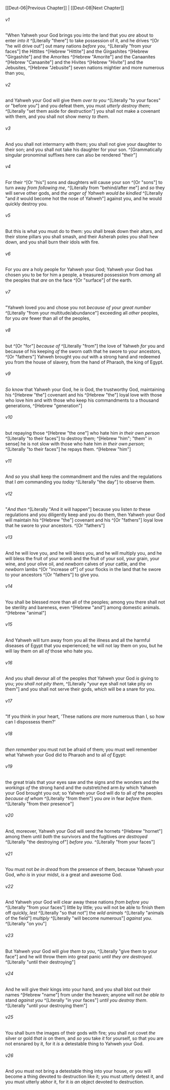 ﻿---
aliases:
  - Deuteronomy 7
---

[[Deut-06|Previous Chapter]] | [[Deut-08|Next Chapter]]

###### v1
"When Yahweh your God brings you into the land that you _are_ about to enter _into it_ ^[Literally "there"] to take possession of it, and he drives ^[Or "he will drive out"] out many nations _before you_, ^[Literally "from your faces"] the Hittites ^[Hebrew "Hittite"] and the Girgashites ^[Hebrew "Girgashite"] and the Amorites ^[Hebrew "Amorite"] and the Canaanites ^[Hebrew "Canaanite"] and the Hivites ^[Hebrew "Hivite"] and the Jebusites, ^[Hebrew "Jebusite"] seven nations mightier and more numerous than you,

###### v2
and Yahweh your God will give them _over to you_ ^[Literally "to your faces" or "before you"] and you defeat them, you must _utterly destroy them_; ^[Literally "set them aside for destruction"] you shall not make a covenant with them, and you shall not show mercy _to them_.

###### v3
And you shall not intermarry with them; you shall not give your daughter to their son; and you shall not take his daughter for your son. ^[Grammatically singular pronominal suffixes here can also be rendered "their"]

###### v4
For their ^[Or "his"] sons and daughters will cause your son ^[Or "sons"] to turn away _from following me_, ^[Literally from "behind/after me"] and _so_ they will serve other gods, and _the anger of Yahweh would be kindled_ ^[Literally "and _it_ would become hot the nose of Yahweh"] against you, and he would quickly destroy you.

###### v5
But this is what you must do to them: you shall break down their altars, and their stone pillars you shall smash, and their Asherah poles you shall hew down, and you shall burn their idols with fire.

###### v6
For you _are_ a holy people for Yahweh your God; Yahweh your God has chosen you to be for him a people, a treasured possession from _among_ all the peoples that _are_ on the face ^[Or "surface"] of the earth.

###### v7
"Yahweh loved you and chose you not _because of your great number_ ^[Literally "from your multitude/abundance"] exceeding all _other_ peoples, for you _are_ fewer than all of the peoples,

###### v8
but ^[Or "for"] _because of_ ^[Literally "from"] the love of Yahweh _for_ you and because of his keeping _of_ the sworn oath that he swore to your ancestors, ^[Or "fathers"] Yahweh brought you _out_ with a strong hand and redeemed you from the house of slavery, from the hand of Pharaoh, the king of Egypt.

###### v9
_So_ know that Yahweh your God, he _is_ God, the trustworthy God, maintaining his ^[Hebrew "the"] covenant and his ^[Hebrew "the"] loyal love with those who love him and with those who keep his commandments to a thousand generations, ^[Hebrew "generation"]

###### v10
but repaying those ^[Hebrew "the one"] who hate him _in their own person_ ^[Literally "to their faces"] to destroy them; ^[Hebrew "him"; "them" in sense] he is not slow with those who hate him _in their own person_; ^[Literally "to their faces"] he repays them. ^[Hebrew "him"]

###### v11
And _so_ you shall keep the commandment and the rules and the regulations that I _am_ commanding you _today_ ^[Literally "the day"] to observe them.

###### v12
"_And then_ ^[Literally "And it will happen"] because you listen _to_ these regulations and you diligently keep and you do them, then Yahweh your God will maintain his ^[Hebrew "the"] covenant and his ^[Or "fathers"] loyal love that he swore to your ancestors. ^[Or "fathers"]

###### v13
And he will love you, and he will bless you, and he will multiply you, and he will bless the fruit of your womb and the fruit of your soil, your grain, your wine, and your olive oil, and _newborn_ calves of your cattle, and the _newborn_ lambs ^[Or "increase of"] of your flocks in the land that he swore to your ancestors ^[Or "fathers"] to give you.

###### v14
You shall be blessed more than all of the peoples; among you there shall not be sterility and bareness, even ^[Hebrew "and"] among domestic animals. ^[Hebrew "animal"]

###### v15
And Yahweh will turn away from you all the illness and all the harmful diseases of Egypt that you experienced; he will not lay them on you, but he will lay them on all _of_ those who hate you.

###### v16
And you shall devour all of the peoples _that_ Yahweh your God _is_ giving to you; _you shall not pity them_, ^[Literally "your eye shall not take pity on them"] and you shall not serve their gods, _which_ will be a snare for you.

###### v17
"If you think in your heart, 'These nations _are_ more numerous than I, so how can I dispossess them?'

###### v18
_then remember_ you must not be afraid of them; you must well remember what Yahweh your God did to Pharaoh and to all _of_ Egypt:

###### v19
the great trials that your eyes saw and the signs and the wonders and the _workings of_ the strong hand and the outstretched arm _by_ which Yahweh your God brought you out; so Yahweh your God will do to all _of_ the peoples _because of whom_ ^[Literally "from them"] you _are_ in fear _before them_. ^[Literally "from their presence"]

###### v20
And, moreover, Yahweh your God will send the hornets ^[Hebrew "hornet"] among them until _both_ the survivors and the fugitives _are destroyed_ ^[Literally "the destroying of"] _before you_. ^[Literally "from your faces"]

###### v21
You must not _be in dread_ from the presence of them, because Yahweh your God, _who is_ in your midst, _is_ a great and awesome God.

###### v22
And Yahweh your God will clear away these nations _from before you_ ^[Literally "from your faces"] little by little; you will not be able to finish them off quickly, _lest_ ^[Literally "so that not"] the _wild animals_ ^[Literally "animals of the field"] _multiply_ ^[Literally "will become numerous"] _against you_. ^[Literally "on you"]

###### v23
But Yahweh your God will _give them to you_, ^[Literally "give them to your face"] and he will throw them into great panic _until they are destroyed_. ^[Literally "until their destroying"]

###### v24
And he will give their kings into your hand, and you shall blot out their names ^[Hebrew "name"] from under the heaven; anyone will not _be able to_ stand _against you_ ^[Literally "in your faces"] _until you destroy them_. ^[Literally "until your destroying them"]

###### v25
You shall burn the images of their gods with fire; you shall not covet _the_ silver or gold _that is_ on them, and _so_ you take _it_ for yourself, so that you are not ensnared by it, for it _is_ a detestable thing to Yahweh your God.

###### v26
And you must not bring a detestable thing into your house, or you will become a thing devoted to destruction like it; you must utterly detest it, and you must utterly abhor it, for it _is_ _an_ object devoted to destruction.
